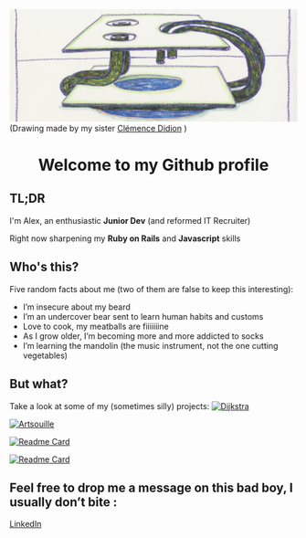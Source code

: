 ![drawing made by my sister](https://github.com/AlexandreDidion/AlexandreDidion/blob/master/header_2.png) 
(Drawing made by my sister [Clémence Didion](https://www.instagram.com/clemencedidion/?hl=en) )

<h1 align="center"> Welcome to my Github profile </h1>

## TL;DR ##

I'm Alex, an enthusiastic **Junior Dev** (and reformed IT Recruiter)

Right now sharpening my **Ruby on Rails** and **Javascript** skills

## Who's this? ##
   
Five random facts about me (two of them are false to keep this interesting): 
* I’m insecure about my beard
* I’m an undercover bear sent to learn human habits and customs 
* Love to cook, my meatballs are fiiiiiiine
* As I grow older, I’m becoming more and more addicted to socks 
* I’m learning the mandolin (the music instrument, not the one cutting vegetables) 

## But what? ##

Take a look at some of my (sometimes silly) projects:
[![Dijkstra](https://github-readme-stats.vercel.app/api/pin/?username=AlexandreDidion&repo=dijkstra-front)](https://github.com/AlexandreDidion/dijkstra-front)

[![Artsouille](https://github-readme-stats.vercel.app/api/pin/?username=AlexandreDidion&repo=Artsouille)](https://github.com/AlexandreDidion/Artsouille)

[![Readme Card](https://github-readme-stats.vercel.app/api/pin/?username=AlexandreDidion&repo=RentaPlanet)](https://github.com/AlexandreDidion/RentaPlanet)

[![Readme Card](https://github-readme-stats.vercel.app/api/pin/?username=AlexandreDidion&repo=rails-mister-cocktail)](https://github.com/AlexandreDidion/rails-mister-cocktail)

## Feel free to drop me a message on this bad boy, I usually don’t bite : ##

[LinkedIn](https://www.linkedin.com/in/alexandredidion/)
